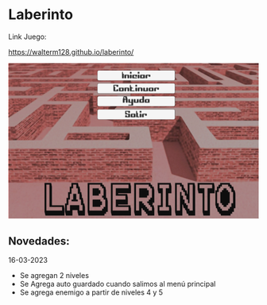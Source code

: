 # Laberinto

Link Juego:

https://walterm128.github.io/laberinto/

![alt](ScreenShot.png)

Novedades:
---------
16-03-2023
  * Se agregan 2 niveles
  * Se Agrega auto guardado cuando salimos al menú principal
  * Se agrega enemigo a partir de niveles 4 y 5
